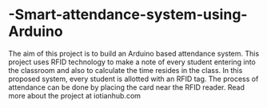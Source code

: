 # -Smart-attendance-system-using-Arduino
The aim of this project is to build an Arduino based attendance system. This project uses RFID technology to make a note of every student entering into the classroom and also to calculate the time resides in the class. In this proposed system, every student is allotted with an RFID tag. The process of attendance can be done by placing the card near the RFID reader.
Read more about the project at iotianhub.com
